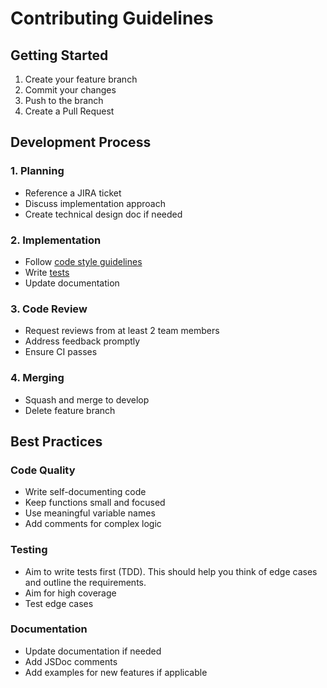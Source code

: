 # Contributing Guidelines

## Getting Started

1. Create your feature branch
2. Commit your changes
3. Push to the branch
4. Create a Pull Request

## Development Process

### 1. Planning
- Reference a JIRA ticket
- Discuss implementation approach
- Create technical design doc if needed

### 2. Implementation
- Follow [code style guidelines](./code-style.md)
- Write [tests](./testing.md)
- Update documentation

### 3. Code Review
- Request reviews from at least 2 team members
- Address feedback promptly
- Ensure CI passes

### 4. Merging
- Squash and merge to develop
- Delete feature branch

## Best Practices

### Code Quality
- Write self-documenting code
- Keep functions small and focused
- Use meaningful variable names
- Add comments for complex logic

### Testing
- Aim to write tests first (TDD). This should help you think of edge cases and outline the requirements.
- Aim for high coverage
- Test edge cases

### Documentation
- Update documentation if needed
- Add JSDoc comments
- Add examples for new features if applicable
